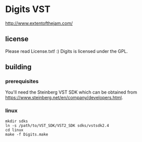 # Digits VST

http://www.extentofthejam.com/

## license

Please read License.txt! :) Digits is licensed under the GPL. 

## building

### prerequisites

You'll need the Steinberg VST SDK which can be obtained from https://www.steinberg.net/en/company/developers.html.

### linux

    mkdir sdks
    ln -s /path/to/VST_SDK/VST2_SDK sdks/vstsdk2.4
    cd linux
    make -f Digits.make
